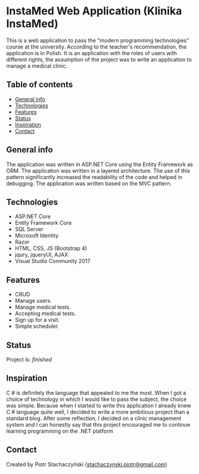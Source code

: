 


# InstaMed Web Application (Klinika InstaMed)
This is a web application to pass the "modern programming technologies" course at the university. According to the teacher's recommendation, the application is in Polish. It is an application with the roles of users with different rights, the assumption of the project was to write an application to manage a medical clinic. 

## Table of contents
* [General info](#general-info)
* [Technologies](#technologies)
* [Features](#features)
* [Status](#status)
* [Inspiration](#inspiration)
* [Contact](#contact)

## General info
The application was written in ASP.NET Core using the Entity Framework as ORM. The application was written in a layered architecture. The use of this pattern significantly increased the readability of the code and helped in debugging. The application was written based on the MVC pattern.

## Technologies
* ASP.NET Core
* Entity Framework Core
* SQL Server
* Microsoft Identity
* Razor
* HTML, CSS, JS (Bootstrap 4)
* jqury, jqueryUI, AJAX
* Visual Studio Community 2017


## Features
* CRUD 
* Manage users. 
* Manage medical tests. 
* Accepting medical tests.
* Sign up for a visit.
* Simple scheduler.

## Status
Project is: _finished_ 

## Inspiration
C # is definitely the language that appealed to me the most. When I got a choice of technology in which I would like to pass the subject, the choice was simple. Because when I started to write this application I already knew C # language quite well, I decided to write a more ambitious project than a standard blog. After some reflection, I decided on a clinic management system and I can honestly say that this project encouraged me to continue learning programming on the .NET platform

## Contact
Created by Piotr Stachaczyński (stachaczynski.piotr@gmail.com) 
